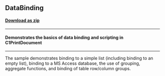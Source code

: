 ## DataBinding
#### [Download as zip](https://grapecity.github.io/DownGit/#/home?url=https://github.com/GrapeCity/ComponentOne-WinForms-Samples/tree/master/Core\PrintDocument\CS\DataBinding)
____
#### Demonstrates the basics of data binding and scripting in C1PrintDocument
____
The sample demonstrates binding to a simple list (including binding to an empty list), binding to a MS Access database, the use of grouping, aggregate functions, and binding of table row/column groups.
